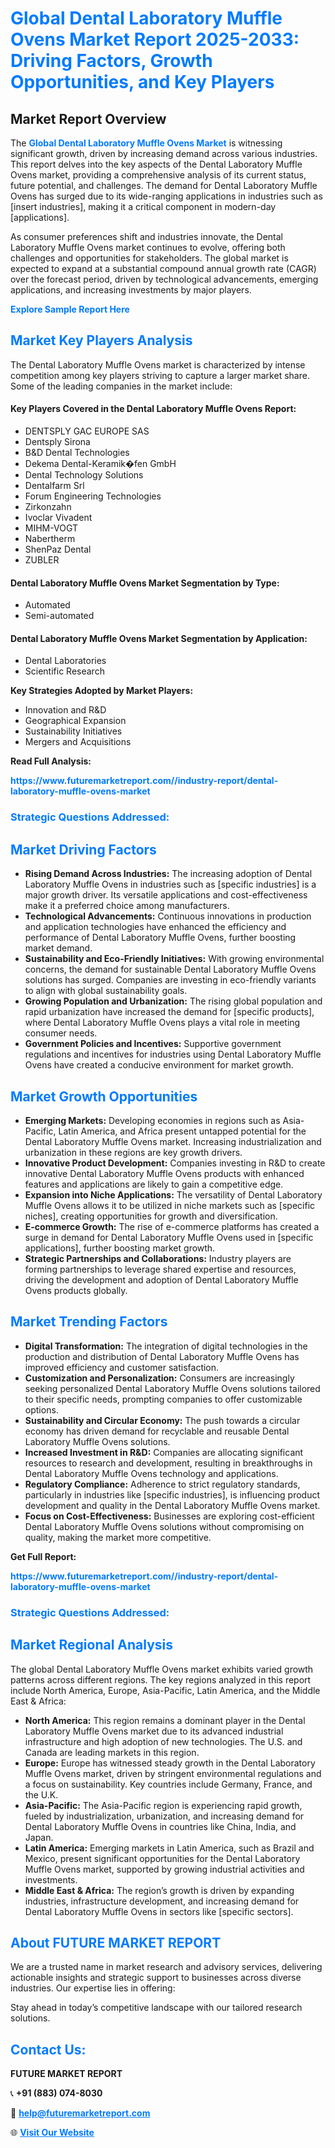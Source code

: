 <h1 style="color: #007BFF;">Global Dental Laboratory Muffle Ovens Market Report 2025-2033: Driving Factors, Growth Opportunities, and Key Players</h1>

<section id="overview">
<h2>Market Report Overview</h2>
<p>The <a href="https://www.futuremarketreport.com//industry-report/dental-laboratory-muffle-ovens-market" style="color: #007BFF; text-decoration: none;"><strong>Global Dental Laboratory Muffle Ovens Market</strong></a> is witnessing significant growth, driven by increasing demand across various industries. This report delves into the key aspects of the Dental Laboratory Muffle Ovens market, providing a comprehensive analysis of its current status, future potential, and challenges. The demand for Dental Laboratory Muffle Ovens has surged due to its wide-ranging applications in industries such as [insert industries], making it a critical component in modern-day [applications].</p>
<p>As consumer preferences shift and industries innovate, the Dental Laboratory Muffle Ovens market continues to evolve, offering both challenges and opportunities for stakeholders. The global market is expected to expand at a substantial compound annual growth rate (CAGR) over the forecast period, driven by technological advancements, emerging applications, and increasing investments by major players.</p>
</section>

<section id="overview">
<p><a href="https://www.futuremarketreport.com//request-sample/reportId=50035" style="color: #007BFF; text-decoration: none;"><strong>Explore Sample Report Here</strong></a></p>
</section>

<section id="key-players">
<h2 style="color: #007BFF;">Market Key Players Analysis</h2>
<p>The Dental Laboratory Muffle Ovens market is characterized by intense competition among key players striving to capture a larger market share. Some of the leading companies in the market include:</p>
<h4>Key Players Covered in the Dental Laboratory Muffle Ovens Report:</h4>
<ul><li>DENTSPLY GAC EUROPE SAS</li><li>Dentsply Sirona</li><li>B&amp;D Dental Technologies</li><li>Dekema Dental-Keramik�fen GmbH</li><li>Dental Technology Solutions</li><li>Dentalfarm Srl</li><li>Forum Engineering Technologies</li><li>Zirkonzahn</li><li>Ivoclar Vivadent</li><li>MIHM-VOGT</li><li>Nabertherm</li><li>ShenPaz Dental</li><li>ZUBLER</li></ul>
<h4>Dental Laboratory Muffle Ovens Market Segmentation by Type:</h4>
<ul><li>Automated</li><li>Semi-automated</li></ul>

<h4>Dental Laboratory Muffle Ovens Market Segmentation by Application:</h4>
<ul><li>Dental Laboratories</li><li>Scientific Research</li></ul>
<p><strong>Key Strategies Adopted by Market Players:</strong></p>
<ul>
<li>Innovation and R&D</li>
<li>Geographical Expansion</li>
<li>Sustainability Initiatives</li>
<li>Mergers and Acquisitions</li>
</ul>
</section>

<section>
<p><strong>Read Full Analysis: </strong></p><a href="https://www.futuremarketreport.com//industry-report/dental-laboratory-muffle-ovens-market" style="color: #007BFF; text-decoration: none;"><strong>https://www.futuremarketreport.com//industry-report/dental-laboratory-muffle-ovens-market</strong></a>
<h3 style="color: #007BFF;">Strategic Questions Addressed:</h3>
</section>

<section id="driving-factors">
<h2 style="color: #007BFF;">Market Driving Factors</h2>
<ul>
<li><strong>Rising Demand Across Industries:</strong> The increasing adoption of Dental Laboratory Muffle Ovens in industries such as [specific industries] is a major growth driver. Its versatile applications and cost-effectiveness make it a preferred choice among manufacturers.</li>
<li><strong>Technological Advancements:</strong> Continuous innovations in production and application technologies have enhanced the efficiency and performance of Dental Laboratory Muffle Ovens, further boosting market demand.</li>
<li><strong>Sustainability and Eco-Friendly Initiatives:</strong> With growing environmental concerns, the demand for sustainable Dental Laboratory Muffle Ovens solutions has surged. Companies are investing in eco-friendly variants to align with global sustainability goals.</li>
<li><strong>Growing Population and Urbanization:</strong> The rising global population and rapid urbanization have increased the demand for [specific products], where Dental Laboratory Muffle Ovens plays a vital role in meeting consumer needs.</li>
<li><strong>Government Policies and Incentives:</strong> Supportive government regulations and incentives for industries using Dental Laboratory Muffle Ovens have created a conducive environment for market growth.</li>
</ul>
</section>

<section id="growth-opportunities">
<h2 style="color: #007BFF;">Market Growth Opportunities</h2>
<ul>
<li><strong>Emerging Markets:</strong> Developing economies in regions such as Asia-Pacific, Latin America, and Africa present untapped potential for the Dental Laboratory Muffle Ovens market. Increasing industrialization and urbanization in these regions are key growth drivers.</li>
<li><strong>Innovative Product Development:</strong> Companies investing in R&D to create innovative Dental Laboratory Muffle Ovens products with enhanced features and applications are likely to gain a competitive edge.</li>
<li><strong>Expansion into Niche Applications:</strong> The versatility of Dental Laboratory Muffle Ovens allows it to be utilized in niche markets such as [specific niches], creating opportunities for growth and diversification.</li>
<li><strong>E-commerce Growth:</strong> The rise of e-commerce platforms has created a surge in demand for Dental Laboratory Muffle Ovens used in [specific applications], further boosting market growth.</li>
<li><strong>Strategic Partnerships and Collaborations:</strong> Industry players are forming partnerships to leverage shared expertise and resources, driving the development and adoption of Dental Laboratory Muffle Ovens products globally.</li>
</ul>
</section>

<section id="trending-factors">
<h2 style="color: #007BFF;">Market Trending Factors</h2>
<ul>
<li><strong>Digital Transformation:</strong> The integration of digital technologies in the production and distribution of Dental Laboratory Muffle Ovens has improved efficiency and customer satisfaction.</li>
<li><strong>Customization and Personalization:</strong> Consumers are increasingly seeking personalized Dental Laboratory Muffle Ovens solutions tailored to their specific needs, prompting companies to offer customizable options.</li>
<li><strong>Sustainability and Circular Economy:</strong> The push towards a circular economy has driven demand for recyclable and reusable Dental Laboratory Muffle Ovens solutions.</li>
<li><strong>Increased Investment in R&D:</strong> Companies are allocating significant resources to research and development, resulting in breakthroughs in Dental Laboratory Muffle Ovens technology and applications.</li>
<li><strong>Regulatory Compliance:</strong> Adherence to strict regulatory standards, particularly in industries like [specific industries], is influencing product development and quality in the Dental Laboratory Muffle Ovens market.</li>
<li><strong>Focus on Cost-Effectiveness:</strong> Businesses are exploring cost-efficient Dental Laboratory Muffle Ovens solutions without compromising on quality, making the market more competitive.</li>
</ul>
</section>

<section>
<p><strong>Get Full Report: </strong></p><a href="https://www.futuremarketreport.com//industry-report/dental-laboratory-muffle-ovens-market" style="color: #007BFF; text-decoration: none;"><strong>https://www.futuremarketreport.com//industry-report/dental-laboratory-muffle-ovens-market</strong></a>
<h3 style="color: #007BFF;">Strategic Questions Addressed:</h3>
</section>


<section id="regional-analysis">
<h2 style="color: #007BFF;">Market Regional Analysis</h2>
<p>The global Dental Laboratory Muffle Ovens market exhibits varied growth patterns across different regions. The key regions analyzed in this report include North America, Europe, Asia-Pacific, Latin America, and the Middle East & Africa:</p>
<ul>
<li><strong>North America:</strong> This region remains a dominant player in the Dental Laboratory Muffle Ovens market due to its advanced industrial infrastructure and high adoption of new technologies. The U.S. and Canada are leading markets in this region.</li>
<li><strong>Europe:</strong> Europe has witnessed steady growth in the Dental Laboratory Muffle Ovens market, driven by stringent environmental regulations and a focus on sustainability. Key countries include Germany, France, and the U.K.</li>
<li><strong>Asia-Pacific:</strong> The Asia-Pacific region is experiencing rapid growth, fueled by industrialization, urbanization, and increasing demand for Dental Laboratory Muffle Ovens in countries like China, India, and Japan.</li>
<li><strong>Latin America:</strong> Emerging markets in Latin America, such as Brazil and Mexico, present significant opportunities for the Dental Laboratory Muffle Ovens market, supported by growing industrial activities and investments.</li>
<li><strong>Middle East & Africa:</strong> The region’s growth is driven by expanding industries, infrastructure development, and increasing demand for Dental Laboratory Muffle Ovens in sectors like [specific sectors].</li>
</ul>
</section>

<footer>
<h2 style="color: #007BFF;">About FUTURE MARKET REPORT</h2>
<p>We are a trusted name in market research and advisory services, delivering actionable insights and strategic support to businesses across diverse industries. Our expertise lies in offering:</p>

<p>Stay ahead in today’s competitive landscape with our tailored research solutions.</p>

<h2 style="color: #007BFF;">Contact Us:</h2>
<p><strong>FUTURE MARKET REPORT</strong></p>
<p>📞 <strong>+91 (883) 074-8030</strong></p>
<p>📧 <strong><a href="mailto:help@futuremarketreport.com" style="color: #007BFF;">help@futuremarketreport.com</a></strong></p>
<p>🌐 <strong><a href="https://www.futuremarketreport.com/" style="color: #007BFF;">Visit Our Website</a></strong></p>
</footer>